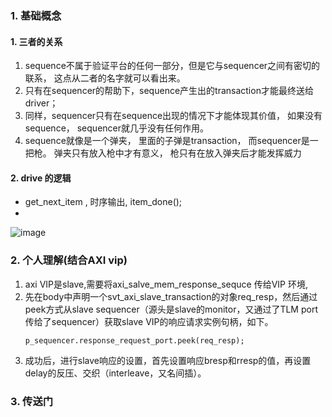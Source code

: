 ### 1. 基础概念
#### 1. 三者的关系
1. sequence不属于验证平台的任何一部分，但是它与sequencer之间有密切的联系， 这点从二者的名字就可以看出来。 
2. 只有在sequencer的帮助下，sequence产生出的transaction才能最终送给driver； 
3. 同样，sequencer只有在sequence出现的情况下才能体现其价值， 如果没有sequence， sequencer就几乎没有任何作用。
4. sequence就像是一个弹夹， 里面的子弹是transaction， 而sequencer是一把枪。 弹夹只有放入枪中才有意义， 枪只有在放入弹夹后才能发挥威力

#### 2. drive 的逻辑
- get_next_item , 时序输出, item_done();
- 

![image](https://github.com/bulaqi/IC-DV.github.io/assets/55919713/031e6fb3-5cea-4bdd-936a-58f9b7ce1365)


### 2. 个人理解(结合AXI vip)
1. axi VIP是slave,需要将axi_salve_mem_response_sequce 传给VIP 环境,
2. 先在body中声明一个svt_axi_slave_transaction的对象req_resp，然后通过peek方式从slave sequencer（源头是slave的monitor，又通过了TLM port传给了sequencer）获取slave VIP的响应请求实例句柄，如下。
   ~~~
   p_sequencer.response_request_port.peek(req_resp);
   ~~~
3. 成功后，进行slave响应的设置，首先设置响应bresp和rresp的值，再设置delay的反压、交织（interleave，又名间插）。



### 3. 传送门
